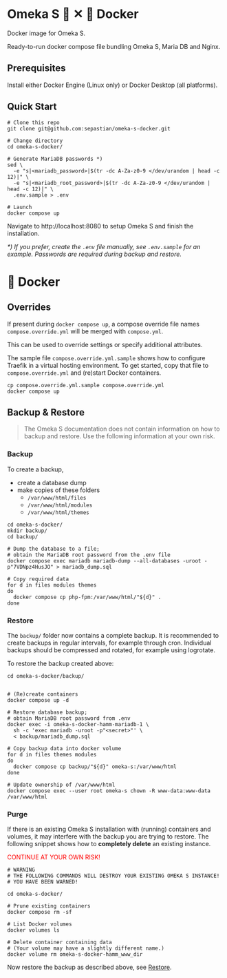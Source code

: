 # Omeka S 🏢 ✕ 🐳 Docker

Docker image for Omeka S.

Ready-to-run docker compose file bundling Omeka S, Maria DB and Nginx.

## Prerequisites

Install either Docker Engine (Linux only) or Docker Desktop (all platforms).

## Quick Start

```shell
# Clone this repo
git clone git@github.com:sepastian/omeka-s-docker.git

# Change directory
cd omeka-s-docker/

# Generate MariaDB passwords *)
sed \
  -e "s|<mariadb_password>|$(tr -dc A-Za-z0-9 </dev/urandom | head -c 12)|" \
  -e "s|<mariadb_root_password>|$(tr -dc A-Za-z0-9 </dev/urandom | head -c 12)|" \
  .env.sample > .env

# Launch
docker compose up
```

Navigate to http://localhost:8080 to setup Omeka S and finish the installation.

_*) If you prefer, create the `.env` file manually, see `.env.sample` for an example. Passwords are required during backup and restore._

# 🐳 Docker

## Overrides

If present during `docker compose up`, a compose override file names `compose.override.yml` will be merged with `compose.yml`.

This can be used to override settings or specify additional attributes.

The sample file `compose.override.yml.sample` shows how to configure Traefik in a virtual hosting environment.
To get started, copy that file to `compose.override.yml` and (re)start Docker containers.

```shell
cp compose.override.yml.sample compose.override.yml
docker compose up
```

## Backup & Restore

> The Omeka S documentation does not contain information on how to backup and restore. Use the following information at your own risk.

### Backup

To create a backup,
  * create a database dump
  * make copies of these folders
    * `/var/www/html/files`
    * `/var/www/html/modules`
    * `/var/www/html/themes`

```shell
cd omeka-s-docker/
mkdir backup/
cd backup/

# Dump the database to a file;
# obtain the MariaDB root password from the .env file 
docker compose exec mariadb mariadb-dump --all-databases -uroot -p"7VDNpz4HusJO" > mariadb_dump.sql

# Copy required data
for d in files modules themes
do
  docker compose cp php-fpm:/var/www/html/"${d}" .
done
```

### Restore

The `backup/` folder now contains a complete backup.
It is recommended to create backups in regular intervals, for example through cron.
Individual backups should be compressed and rotated, for example using logrotate.

To restore the backup created above:

```shell
cd omeka-s-docker/backup/


# (Re)create containers
docker compose up -d

# Restore database backup;
# obtain MariaDB root password from .env
docker exec -i omeka-s-docker-hamm-mariadb-1 \
  sh -c 'exec mariadb -uroot -p"<secret>"' \
  < backup/mariadb_dump.sql

# Copy backup data into docker volume
for d in files themes modules
do
  docker compose cp backup/"${d}" omeka-s:/var/www/html
done

# Update ownership of /var/www/html
docker compose exec --user root omeka-s chown -R www-data:www-data /var/www/html
```

### Purge

If there is an existing Omeka S installation with (running) containers and volumes,
it may interfere with the backup you are trying to restore.
The following snippet shows how to **completely delete** an existing instance.

<font color="#ff0000">CONTINUE AT YOUR OWN RISK!</font>

```shell
# WARNING
# THE FOLLOWING COMMANDS WILL DESTROY YOUR EXISTING OMEKA S INSTANCE!
# YOU HAVE BEEN WARNED!

cd omeka-s-docker/

# Prune existing containers
docker compose rm -sf

# List Docker volumes
docker volumes ls

# Delete container containing data
# (Your volume may have a slightly different name.)
docker volume rm omeka-s-docker-hamm_www_dir
```

Now restore the backup as described above, see [Restore](#restore).
